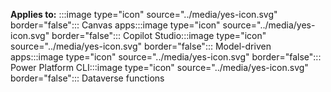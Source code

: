 ﻿
**Applies to:** :::image type="icon" source="../media/yes-icon.svg" border="false"::: Canvas apps:::image type="icon" source="../media/yes-icon.svg" border="false"::: Copilot Studio:::image type="icon" source="../media/yes-icon.svg" border="false"::: Model-driven apps:::image type="icon" source="../media/yes-icon.svg" border="false"::: Power Platform CLI:::image type="icon" source="../media/yes-icon.svg" border="false"::: Dataverse functions
